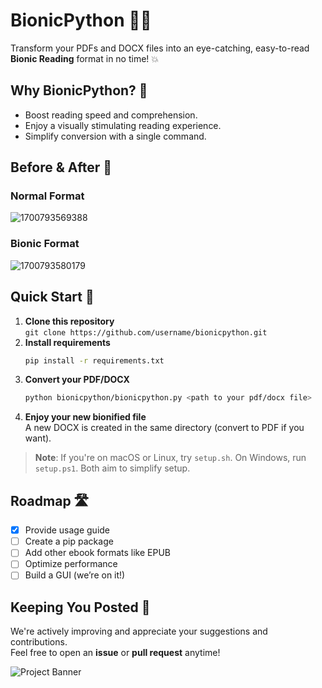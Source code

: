 # BionicPython 🚀✨

Transform your PDFs and DOCX files into an eye-catching, easy-to-read **Bionic Reading** format in no time! 💥

## Why BionicPython? 🤔
- Boost reading speed and comprehension.
- Enjoy a visually stimulating reading experience.
- Simplify conversion with a single command.

## Before & After 📸
### Normal Format
![1700793569388](image/README/1700793569388.png)
### Bionic Format
![1700793580179](image/README/1700793580179.png)

## Quick Start 🚦
1. **Clone this repository**  
   `git clone https://github.com/username/bionicpython.git`
2. **Install requirements**  
   ```bash
   pip install -r requirements.txt
   ```
3. **Convert your PDF/DOCX**  
   ```bash
   python bionicpython/bionicpython.py <path to your pdf/docx file>
   ```
4. **Enjoy your new bionified file**  
   A new DOCX is created in the same directory (convert to PDF if you want).

> **Note**: If you're on macOS or Linux, try `setup.sh`. On Windows, run `setup.ps1`. Both aim to simplify setup.  

## Roadmap 🛣️
- [X] Provide usage guide
- [ ] Create a pip package
- [ ] Add other ebook formats like EPUB
- [ ] Optimize performance
- [ ] Build a GUI (we’re on it!)

## Keeping You Posted 📰
We're actively improving and appreciate your suggestions and contributions.  
Feel free to open an **issue** or **pull request** anytime!  

![Project Banner](image.png)